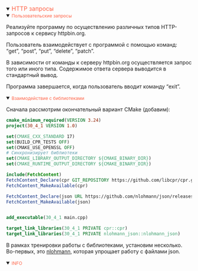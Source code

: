 <details open>
<summary><span style="color:tomato;font-size:16px">HTTP запросы</span></summary>
<details open>
<summary><span style="color:tomato;font-size:12px">Пользовательские запросы</span></summary>

Реализуйте программу по осуществлению различных типов HTTP-запросов к сервису httpbin.org.

Пользователь взаимодействует с программой с помощью команд: “get”, “post”, “put”, “delete”, “patch”. 

В зависимости от команды к серверу httpbin.org осуществляется запрос того или иного типа. 
Содержимое ответа сервера выводится в стандартный вывод.

Программа завершается, когда пользователь вводит команду “exit”.

</details>

<details open>
<summary><span style="color:tomato;font-size:12px">Взаимодействие с библиотеками</span></summary>

Сначала рассмотрим окончательный вариант CMake (добавим):

```cmake
cmake_minimum_required(VERSION 3.24)
project(30_4_1 VERSION 1.0)

set(CMAKE_CXX_STANDARD 17)
set(BUILD_CPR_TESTS OFF)
set(CMAKE_USE_OPENSSL OFF)
# Синхронизирует библиотеки
set(CMAKE_LIBRARY_OUTPUT_DIRECTORY ${CMAKE_BINARY_DIR})
set(CMAKE_RUNTIME_OUTPUT_DIRECTORY ${CMAKE_BINARY_DIR})

include(FetchContent)
FetchContent_Declare(cpr GIT_REPOSITORY https://github.com/libcpr/cpr.git GIT_TAG 0817715923c9705e68994eb52ef9df3f6845beba)
FetchContent_MakeAvailable(cpr)

FetchContent_Declare(json URL https://github.com/nlohmann/json/releases/download/v3.11.2/json.tar.xz)
FetchContent_MakeAvailable(json)


add_executable(30_4_1 main.cpp)

target_link_libraries(30_4_1 PRIVATE cpr::cpr)
target_link_libraries(30_4_1 PRIVATE nlohmann_json::nlohmann_json)
```

В рамках тренировки работы с библиотеками, установим несколько.
Во-первых, это [nlohmann](https://json.nlohmann.me/integration/cmake/#supporting-both), 
которая упрощает работу с файлами json.



</details>

<details open>
<summary><span style="color:tomato;font-size:12px">INFO</span></summary>

[//]: # (<a href="" style="margin-left:16px">REF</a>)

</details>
</details>